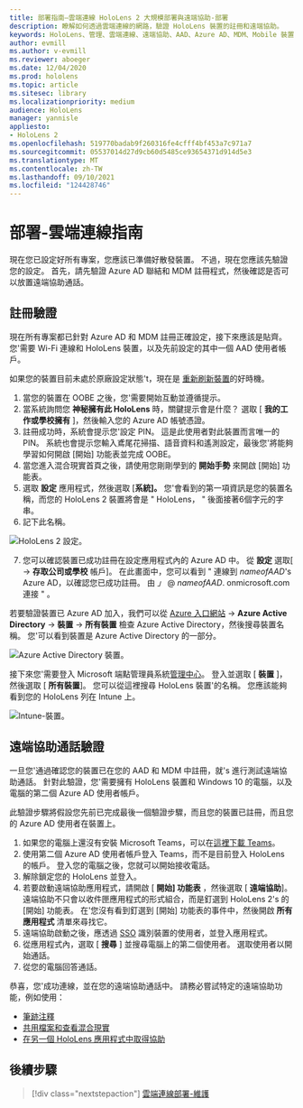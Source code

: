 ```yaml
---
title: 部署指南–雲端連線 HoloLens 2 大規模部署與遠端協助-部署
description: 瞭解如何透過雲端連線的網路，驗證 HoloLens 裝置的註冊和遠端協助。
keywords: HoloLens、管理、雲端連線、遠端協助、AAD、Azure AD、MDM、Mobile 裝置管理
author: evmill
ms.author: v-evmill
ms.reviewer: aboeger
ms.date: 12/04/2020
ms.prod: hololens
ms.topic: article
ms.sitesec: library
ms.localizationpriority: medium
audience: HoloLens
manager: yannisle
appliesto:
- HoloLens 2
ms.openlocfilehash: 519770badab9f260316fe4cfff4bf453a7c971a7
ms.sourcegitcommit: 05537014d27d9cb60d5485ce93654371d914d5e3
ms.translationtype: MT
ms.contentlocale: zh-TW
ms.lasthandoff: 09/10/2021
ms.locfileid: "124428746"
---
```

# <a name="deploy---cloud-connected-guide"></a>部署-雲端連線指南

現在您已設定好所有專案，您應該已準備好散發裝置。 不過，現在您應該先驗證您的設定。 首先，請先驗證 Azure AD 聯結和 MDM 註冊程式，然後確認是否可以放置遠端協助通話。

## <a name="enrollment-validation"></a>註冊驗證

現在所有專案都已針對 Azure AD 和 MDM 註冊正確設定，接下來應該是貼齊。 您&#39;需要 Wi-Fi 連線和 HoloLens 裝置，以及先前設定的其中一個 AAD 使用者帳戶。

如果您的裝置目前未處於原廠設定狀態&#39;t，現在是 [重新刷新裝置](/hololens/hololens-recovery#clean-reflash-the-device)的好時機。

1. 當您的裝置在 OOBE 之後，您&#39;需要開始互動並遵循提示。 
1. 當系統詢問您 **神秘擁有此 HoloLens** 時，關鍵提示會是什麼？ 選取 [ **我的工作或學校擁有** ]，然後輸入您的 Azure AD 帳號憑證。
1. 註冊成功時，系統會提示您&#39;設定 PIN。 這是此使用者對此裝置而言唯一的 PIN。 系統也會提示您輸入鳶尾花掃描、語音資料和遙測設定，最後您&#39;將能夠學習如何開啟 [開始] 功能表並完成 OOBE。
1. 當您進入混合現實首頁之後，請使用您剛剛學到的 **開始手勢** 來開啟 [開始] 功能表。
1. 選取 **設定** 應用程式，然後選取 [**系統]。** 您&#39;會看到的第一項資訊是您的裝置名稱，而您的 HoloLens 2 裝置將會是 &quot; HoloLens， &quot; 後面接著6個字元的字串。
1. 記下此名稱。

![HoloLens 2 設定。](./images/hololens2-settings-about.jpg)

7. 您可以確認裝置已成功註冊在設定應用程式內的 Azure AD 中。 從 **設定** 選取[  ->  **存取公司或學校** 帳戶]。 在此畫面中，您可以看到 &quot; 連線到 _nameofAAD_&#39;s Azure AD，以確認您已成功註冊。 由 _」_ @ _nameofAAD_. onmicrosoft.com 連接 &quot; 。


若要驗證裝置已 Azure AD 加入，我們可以從 [Azure 入口網站](https://portal.azure.com/#home)  ->  **Azure Active Directory**  ->  **裝置**  ->  **所有裝置** 檢查 Azure Active Directory，然後搜尋裝置名稱。 您&#39;可以看到裝置是 Azure Active Directory 的一部分。


![Azure Active Directory 裝置。](./images/aad-enrollment.png)

接下來您&#39;需要登入 Microsoft 端點管理員系統[管理中心](https://endpoint.microsoft.com/#home)。 登入並選取 [ **裝置** ]，然後選取 [ **所有裝置**]。 您可以從這裡搜尋 HoloLens 裝置&#39;的名稱。 您應該能夠看到您的 HoloLens 列在 Intune 上。

![Intune-裝置。](./images/endpoint-all-devices-enrolled.png)

## <a name="remote-assist-call-validation"></a>遠端協助通話驗證

一旦您&#39;通過確認您的裝置已在您的 AAD 和 MDM 中註冊，就&#39;s 進行測試遠端協助通話。 針對此驗證，您&#39;需要擁有 HoloLens 裝置和 Windows 10 的電腦，以及電腦的第二個 Azure AD 使用者帳戶。

此驗證步驟將假設您先前已完成最後一個驗證步驟，而且您的裝置已註冊，而且您的 Azure AD 使用者在裝置上。


1. 如果您的電腦上還沒有安裝 Microsoft Teams，可以在[這裡下載 Teams](https://www.microsoft.com/microsoft-365/microsoft-teams/download-app)。
2. 使用第二個 Azure AD 使用者帳戶登入 Teams，而不是目前登入 HoloLens 的帳戶。 登入您的電腦之後，您就可以開始接收電話。
3. 解除鎖定您的 HoloLens 並登入。
4. 若要啟動遠端協助應用程式，請開啟 [ **開始] 功能表** ，然後選取 [ **遠端協助**]。 遠端協助不只會以收件匣應用程式的形式組合，而是釘選到 HoloLens 2&#39;s 的 [開始] 功能表。 在&#39;您沒有看到釘選到 [開始] 功能表的事件中，然後開啟 **所有應用程式** 清單來尋找它。
5. 遠端協助啟動之後，應透過 [SSO](/azure/active-directory/manage-apps/what-is-single-sign-on) 識別裝置的使用者，並登入應用程式。
6. 從應用程式內，選取 [ **搜尋** ] 並搜尋電腦上的第二個使用者。 選取使用者以開始通話。
7. 從您的電腦回答通話。

恭喜，您&#39;成功連線，並在您的遠端協助通話中。 請務必嘗試特定的遠端協助功能，例如使用：

- [筆跡注釋](/dynamics365/mixed-reality/remote-assist/add-annotations-hololens)
- [共用檔案和查看混合現實](/dynamics365/mixed-reality/remote-assist/display-save-files)
- [在另一個 HoloLens 應用程式中取得協助](/dynamics365/mixed-reality/remote-assist/get-help-hololens-app-hololens)

## <a name="next-step"></a>後續步驟

> [!div class="nextstepaction"]
> [雲端連線部署-維護](hololens2-cloud-connected-maintain.md)